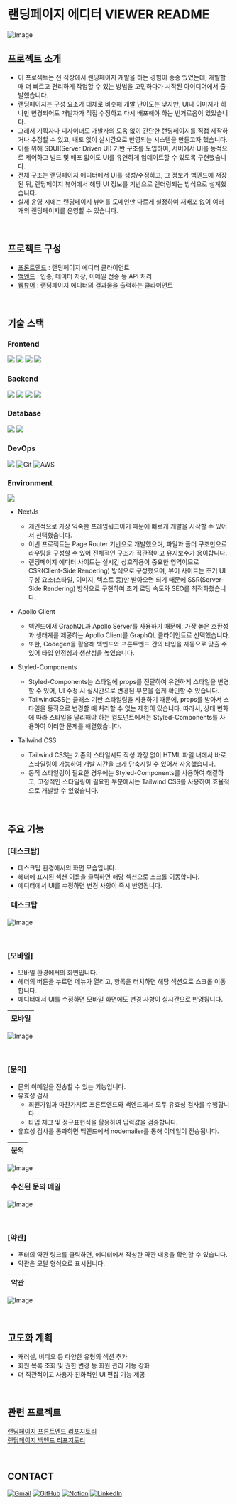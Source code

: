 # 랜딩페이지 에디터 VIEWER README

![Image](https://github.com/user-attachments/assets/68865ab7-3777-417d-b513-69054ebd23f7)

## 프로젝트 소개

- 이 프로젝트는 전 직장에서 랜딩페이지 개발을 하는 경험이 종종 있었는데, 개발할 때 더 빠르고 편리하게 작업할 수 있는 방법을 고민하다가 시작된 아이디어에서 출발했습니다.
- 랜딩페이지는 구성 요소가 대체로 비슷해 개발 난이도는 낮지만, UI나 이미지가 하나만 변경되어도 개발자가 직접 수정하고 다시 배포해야 하는 번거로움이 있었습니다.
- 그래서 기획자나 디자이너도 개발자의 도움 없이 간단한 랜딩페이지를 직접 제작하거나 수정할 수 있고, 배포 없이 실시간으로 반영되는 시스템을 만들고자 했습니다.
- 이를 위해 SDUI(Server Driven UI) 기반 구조를 도입하여, 서버에서 UI를 동적으로 제어하고 빌드 및 배포 없이도 UI를 유연하게 업데이트할 수 있도록 구현했습니다.
- 전체 구조는 랜딩페이지 에디터에서 UI를 생성/수정하고, 그 정보가 백엔드에 저장된 뒤, 랜딩페이지 뷰어에서 해당 UI 정보를 기반으로 렌더링되는 방식으로 설계했습니다.
- 실제 운영 시에는 랜딩페이지 뷰어를 도메인만 다르게 설정하여 재배포 없이 여러 개의 랜딩페이지를 운영할 수 있습니다.

<br>

## 프로젝트 구성

- <a href="https://github.com/puncharrow5/landing-page-editor-frontend" target="_blank">프론트엔드<a/> : 랜딩페이지 에디터 클라이언트
- <a href="https://github.com/puncharrow5/landing-page-editor-server" target="_blank">백엔드</a> : 인증, 데이터 저장, 이메일 전송 등 API 처리
- <a href="https://github.com/puncharrow5/landing-page-editor-viewer" target="_blank">웹뷰어</a> : 랜딩페이지 에디터의 결과물을 출력하는 클라이언트

<br>

## 기술 스택
### Frontend
<img src="https://img.shields.io/badge/Next-black?style=for-the-badge&logo=next.js&logoColor=white"> <img src="https://img.shields.io/badge/-ApolloGraphQL-311C87?style=for-the-badge&logo=apollo-graphql">  <img src="https://img.shields.io/badge/styled--components-DB7093?style=for-the-badge&logo=styled-components&logoColor=white">  <img src="https://img.shields.io/badge/tailwindcss-%2338B2AC.svg?style=for-the-badge&logo=tailwind-css&logoColor=white"> 

### Backend
<img src="https://img.shields.io/badge/nestjs-%23E0234E.svg?style=for-the-badge&logo=nestjs&logoColor=white">   <img src="https://img.shields.io/badge/-GraphQL-E10098?style=for-the-badge&logo=graphql&logoColor=white"> <img src="https://img.shields.io/badge/-ApolloGraphQL-311C87?style=for-the-badge&logo=apollo-graphql"> <img src="https://img.shields.io/badge/Prisma-3982CE?style=for-the-badge&logo=Prisma&logoColor=white"> 

### Database
<img src="https://img.shields.io/badge/mysql-4479A1.svg?style=for-the-badge&logo=mysql&logoColor=white">   <img src="https://img.shields.io/badge/redis-%23DD0031.svg?style=for-the-badge&logo=redis&logoColor=white"> 

### DevOps
<img src="https://img.shields.io/badge/docker-%230db7ed.svg?style=for-the-badge&logo=docker&logoColor=white">    ![Git](https://img.shields.io/badge/git-%23F05033.svg?style=for-the-badge&logo=git&logoColor=white)    ![AWS](https://img.shields.io/badge/AWS-%23FF9900.svg?style=for-the-badge&logo=amazon-aws&logoColor=white)

### Environment
<img src="https://img.shields.io/badge/node.js-6DA55F?style=for-the-badge&logo=node.js&logoColor=white">

<br>

- NextJs
    - 개인적으로 가장 익숙한 프레임워크이기 때문에 빠르게 개발을 시작할 수 있어서 선택했습니다.
    - 이번 프로젝트는 Page Router 기반으로 개발했으며, 파일과 폴더 구조만으로 라우팅을 구성할 수 있어 전체적인 구조가 직관적이고 유지보수가 용이합니다.
    - 랜딩페이지 에디터 사이트는 실시간 상호작용이 중요한 영역이므로 CSR(Client-Side Rendering) 방식으로 구성했으며, 뷰어 사이트는 초기 UI 구성 요소(스타일, 이미지, 텍스트 등)만 받아오면 되기 때문에 SSR(Server-Side Rendering) 방식으로 구현하여 초기 로딩 속도와 SEO를 최적화했습니다.
 
- Apollo Client
    - 백엔드에서 GraphQL과 Apollo Server를 사용하기 때문에, 가장 높은 호환성과 생태계를 제공하는 Apollo Client를 GraphQL 클라이언트로 선택했습니다.
    - 또한, Codegen을 활용해 백엔드와 프론트엔드 간의 타입을 자동으로 맞출 수 있어 타입 안정성과 생산성을 높였습니다.

- Styled-Components
    - Styled-Components는 스타일에 props를 전달하여 유연하게 스타일을 변경할 수 있어, UI 수정 시 실시간으로 변경된 부분을 쉽게 확인할 수 있습니다.
    - TailwindCSS는 클래스 기반 스타일링을 사용하기 때문에, props를 받아서 스타일을 동적으로 변경할 때 처리할 수 없는 제한이 있습니다. 따라서, 상태 변화에 따라 스타일을 달리해야 하는 컴포넌트에서는 Styled-Components를 사용하여 이러한 문제를 해결했습니다.
 
- Tailwind CSS
    - Tailwind CSS는 기존의 스타일시트 작성 과정 없이 HTML 파일 내에서 바로 스타일링이 가능하여 개발 시간을 크게 단축시킬 수 있어서 사용했습니다.
    - 동적 스타일링이 필요한 경우에는 Styled-Components를 사용하여 해결하고, 고정적인 스타일링이 필요한 부분에서는 Tailwind CSS를 사용하여 효율적으로 개발할 수 있었습니다.

<br>

## 주요 기능

### [데스크탑]
- 데스크탑 환경에서의 화면 모습입니다.
- 헤더에 표시된 섹션 이름을 클릭하면 해당 섹션으로 스크롤 이동합니다.
- 에디터에서 UI를 수정하면 변경 사항이 즉시 반영됩니다.

| 데스크탑 |
|----------|
![Image](https://github.com/user-attachments/assets/8be89aaa-9db2-4df2-9100-d1fac923032a)

<br>

### [모바일]
- 모바일 환경에서의 화면입니다.
- 헤더의 버튼을 누르면 메뉴가 열리고, 항목을 터치하면 해당 섹션으로 스크롤 이동합니다.
- 에디터에서 UI를 수정하면 모바일 화면에도 변경 사항이 실시간으로 반영됩니다.

| 모바일 |
|----------|
![Image](https://github.com/user-attachments/assets/d88ec5d9-23bd-4461-8695-721954149ee2)

<br />

### [문의]
- 문의 이메일을 전송할 수 있는 기능입니다.
- 유효성 검사
    - 회원가입과 마찬가지로 프론트엔드와 백엔드에서 모두 유효성 검사를 수행합니다.
    - 타입 체크 및 정규표현식을 활용하여 입력값을 검증합니다.
- 유효성 검사를 통과하면 백엔드에서 nodemailer를 통해 이메일이 전송됩니다.

| 문의 |
|----------|
![Image](https://github.com/user-attachments/assets/c3b88dae-110b-4441-bbc3-9c416dd7b0d7)

| 수신된 문의 메일 |
|----------|
![Image](https://github.com/user-attachments/assets/8b733997-e2fc-46ad-928f-e609624899f5)

<br>

### [약관]
- 푸터의 약관 링크를 클릭하면, 에디터에서 작성한 약관 내용을 확인할 수 있습니다.
- 약관은 모달 형식으로 표시됩니다.

| 약관 |
|----------|
![Image](https://github.com/user-attachments/assets/c476f7ea-3b88-49da-b6e0-15d6e73f29e4)

<br>

## 고도화 계획
- 캐러셀, 비디오 등 다양한 유형의 섹션 추가
- 회원 목록 조회 및 권한 변경 등 회원 관리 기능 강화
- 더 직관적이고 사용자 친화적인 UI 편집 기능 제공

<br>

## 관련 프로젝트
<a href="https://github.com/puncharrow5/landing-page-editor-frontend" target="_blank">랜딩페이지 프론트엔드 리포지토리</a> 
<br/>
<a href="https://github.com/puncharrow5/landing-page-editor-server" target="_blank">랜딩페이지 백엔드 리포지토리</a>

<br>

## CONTACT
<a href="mailto:seunghyeon9696@gmail.com">![Gmail](https://img.shields.io/badge/Gmail-D14836?style=for-the-badge&logo=gmail&logoColor=white)</a>
<a href="https://github.com/puncharrow5" target="_blank">![GitHub](https://img.shields.io/badge/github-%23121011.svg?style=for-the-badge&logo=github&logoColor=white)</a>
<a href="https://geode-divan-811.notion.site/a44da1efdf5b47ea8fe12a8f85b216ad" target="_blank">![Notion](https://img.shields.io/badge/Notion-%23000000.svg?style=for-the-badge&logo=notion&logoColor=white)</a>
<a href="https://www.linkedin.com/in/oh-seunghyeon-352708307" target="_blank">![LinkedIn](https://img.shields.io/badge/linkedin-%230077B5.svg?style=for-the-badge&logo=linkedin&logoColor=white)</a>

<br/>

